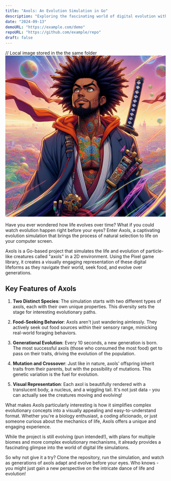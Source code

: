 ```yaml
---
title: "Axols: An Evolution Simulation in Go"
description: "Exploring the fascinating world of digital evolution with Axols, a 2D particle-based life simulation."
date: "2024-09-13"
demoURL: "https://example.com/demo"
repoURL: "https://github.com/example/repo"
draft: false
---
```



// Local image stored in the the same folder
![Let's Go Bro](./go-bro.png)

Have you ever wondered how life evolves over time? What if you could watch evolution happen right before your eyes? Enter Axols, a captivating evolution simulation that brings the process of natural selection to life on your computer screen.

Axols is a Go-based project that simulates the life and evolution of particle-like creatures called "axols" in a 2D environment. Using the Pixel game library, it creates a visually engaging representation of these digital lifeforms as they navigate their world, seek food, and evolve over generations.

## Key Features of Axols

1. **Two Distinct Species**: The simulation starts with two different types of axols, each with their own unique properties. This diversity sets the stage for interesting evolutionary paths.

2. **Food-Seeking Behavior**: Axols aren't just wandering aimlessly. They actively seek out food sources within their sensory range, mimicking real-world foraging behaviors.

3. **Generational Evolution**: Every 10 seconds, a new generation is born. The most successful axols (those who consumed the most food) get to pass on their traits, driving the evolution of the population.

4. **Mutation and Crossover**: Just like in nature, axols' offspring inherit traits from their parents, but with the possibility of mutations. This genetic variation is the fuel for evolution.

5. **Visual Representation**: Each axol is beautifully rendered with a translucent body, a nucleus, and a wiggling tail. It's not just data - you can actually see the creatures moving and evolving!

What makes Axols particularly interesting is how it simplifies complex evolutionary concepts into a visually appealing and easy-to-understand format. Whether you're a biology enthusiast, a coding aficionado, or just someone curious about the mechanics of life, Axols offers a unique and engaging experience.

While the project is still evolving (pun intended!), with plans for multiple biomes and more complex evolutionary mechanisms, it already provides a fascinating glimpse into the world of digital life simulations.

So why not give it a try? Clone the repository, run the simulation, and watch as generations of axols adapt and evolve before your eyes. Who knows - you might just gain a new perspective on the intricate dance of life and evolution!
